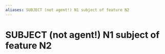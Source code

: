 ```yaml
---
aliases: SUBJECT (not agent!) N1 subject of feature N2
---
```

# SUBJECT (not agent!) N1 subject of feature N2

